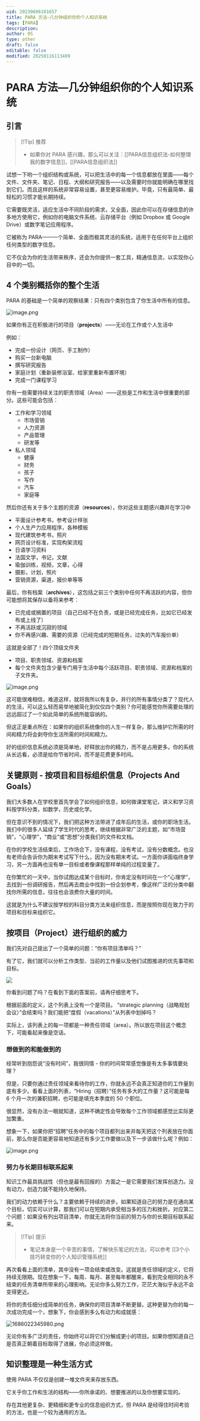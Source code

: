 ```yaml
---
uid: 20230606101657
title: PARA 方法—几分钟组织你的个人知识系统
tags: [PARA]
description: 
author: OS
type: other
draft: false
editable: false
modified: 20250116113409
---
```


# PARA 方法—几分钟组织你的个人知识系统

## 引言

> [!Tip] 推荐
> - 如果你对 PARA 感兴趣，那么可以关注：[[PARA信息组织法-如何整理我的数字信息]]，[[PARA信息组织法]]

试想一下哟一个组织结构或系统，可以把生活中的每一个信息都放在里面——每个文件、文件夹、笔记、日程、大纲和研究报告——以及需要时你就能明确在哪里找到它们。而且这样的系统非常容易设置，甚至更容易维护。毕竟，只有最简单、最轻松的习惯才能长期持续。

它需要既灵活，适应生活中不同阶段的需求，又全面，因此你可以在存储信息的许多地方使用它，例如你的电脑文件系统、云存储平台（例如 Dropbox 或 Google Drive）或数字笔记应用程序。

它被称为 PARA——一个简单、全面而极其灵活的系统，适用于在任何平台上组织任何类型的数字信息。

它不仅会为你的生活带来秩序，还会为你提供一套工具，精通信息流，以实现你心目中的一切。

## 4 个类别概括你的整个生活

PARA 的基础是一个简单的观察结果：只有四个类别包含了你生活中所有的信息。

![image.png](https://cdn.pkmer.cn/images/20230606102648.png!pkmer)

如果你有正在积极进行的项目（**projects**）——无论在工作或个人生活中

例如：

- 完成一份设计（网页、手工制作）
- 购买一台新电脑
- 撰写研究报告
- 家庭计划（重新装修浴室、给家里重新布置环境）
- 完成一门课程学习

你有一些需要持续关注的职责领域（Area）——这些是工作和生活中很重要的部分。这些可能会包括：

- 工作和学习领域
	- 市场营销
	- 人力资源
	- 产品管理
	- 研发等
- 私人领域
	- 健康
	- 财务
	- 孩子
	- 写作
	- 汽车
	- 家庭等

然后你还有关于多个主题的资源（**resources**），你对这些主题感兴趣并在学习中

- 平面设计参考书，参考设计样张
- 个人生产力应用程序，各种模板
- 现代建筑参考书，照片
- 网页设计标准，实现构架流程
- 日语学习资料
- 法国文学，书记，文献
- 瑜伽训练，视频，文章，心得
- 摄影，计划，照片
- 营销资源，渠道，报价单等等

最后，你有档案（**archives**），这包括之前三个类别中任何不再活跃的内容，但你可能想将其保存以备将来参考：

- 已完成或搁置的项目（自己已经不在负责，或是已经完成任务，比如它已经发布或上线了）
- 不再活跃或沉寂的领域
- 你不再感兴趣、需要的资源（已经完成的短期任务，过失的汽车报价单）

这就是全部了！四个顶级文件夹

- 项目、职责领域、资源和档案
- 每个文件夹包含少量专门用于生活中每个活跃项目、职责领域、资源和档案的子文件夹。

![image.png](https://cdn.pkmer.cn/images/20230606105846.png!pkmer)

这可能很难相信，难道这样，就将我所以有复杂，并行的所有事情分类了？现代人的生活，可以这么轻而易举地被简化到仅仅四个类别？你可能感觉你所需要处理的远远超过了一个如此简单的系统所能容纳的。

但这正是重点所在：如果你的组织系统像你的人生一样复杂，那么维护它所需的时间和精力将会剥夺你生活所需的时间和精力。

好的组织信息系统必须是简单地，好释放出你的精力，而不是占用更多。你的系统从长远看，必须是给你节省时间，而不是花费更多时间。

## 关键原则 - 按项目和目标组织信息（Projects And Goals）

我们大多数人在学校里首先学会了如何组织信息，如何做课堂笔记，讲义和学习资料按学科分类，如数学，历史或化学。

但在意识不到的情况下，我们把这种方法带进了成年后的生活，或你的职场生活。我们中的很多人延续了学生时代的思考，继续根据非常广泛的主题，如“市场营销”，“心理学”，“商业”或“思想”分类我们的文件和文档。

在你的学校生活结束后，工作场合下，没有课程，没有考试，没有分数概念。也没有老师会告诉你为期末考试写下什么，因为没有期末考试。一方面你讲面临终身学习，另一方面再也没有单一目标或者像课程那样单纯的过程变量了。

在你繁忙的一天中，当你试图达成某个目标时，你肯定没有时间在一个“心理学”，去找到一份调研报告，然后再去商业中找到一份企划参考，像这样广泛的分类中翻找你所需的信息，往往也会浪费你大量的时间。

这就是为什么不建议按学校的科目分类方法来组织信息，而是按照你现在致力于的项目和目标来组织它。

## 按项目（Project）进行组织的威力

我们先对自己提出了一个简单的问题：“你有项目清单吗？”

有了它，我们就可以分析工作类型、当前的工作量以及他们试图推进的优先事项和目标。

![](https://cdn.pkmer.cn/images/20230606112522.png!pkmer)

你看到问题了吗？在看到下面的答案前，请再仔细思考下。

根据前面的定义，这个列表上没有一个是项目。 “strategic planning（战略规划会议）”会结束吗？我们能把“度假（vacations）”从列表中划掉吗？

实际上，该列表上的每一项都是一种责任领域（area）。所以放在项目这个概念下，可能看起来像是空话。

### 想做到的和能做到的

经常听到抱怨说“没有时间”，我很同情 - 你的时间常常感觉像是有太多事情要处理？

但是，只要你通过责任领域来看待你的工作，你就永远不会真正知道你的工作量到底有多少。看看上面的列表，“Hiring（招聘）”任务有多大的工作量？这可能是每 6 个月一次的兼职招聘，也可能是填充本季度的 50 个职位。

很显然，没有办法一眼就知道，这种不确定性会导致每个工作领域都感觉比实际更加繁重。

想象一下，如果你把“招聘”任务中的每个项目都列出来并每天把这个列表放在你面前，那么你是否能更容易地知道还有多少工作要做以及下一步该做什么呢？例如：

![image.png](https://cdn.pkmer.cn/images/20230606112940.png!pkmer)

### 努力与长期目标联系起来

知识工作最具挑战性（但也是最有回报的）方面之一是它需要我们发挥创造力。没有动力，创造力就不能持久地保持。

我们的动力依赖于什么？主要依赖于持续的进步。如果知道自己的努力是在通向某个目标，切实可以计算，那我们可以在短期内承受相当多的压力和挫折。对应第二个问题：如果没有列出项目清单，你就无法将你当前的努力与你的长期目标联系起来。

> [!Tip] 提示
> - 笔记本身是一个辛苦的事情，了解快乐笔记的方法，可以参考 [[3个小技巧转变你的个人知识管理系统]]

再次看看上面的清单，其中没有一项会结束或改变。这就是责任领域的定义，它将持续无限期。现在想象一下，每周、每月、甚至每年都醒来，看到完全相同的永不结束的任务清单所带来的心理影响。无论你多么努力工作，茫茫大海似乎永远不会变得更近。

将你的责任细分成简单的任务，确保你的项目清单不断更替。这种更替为你的每一次成功完成一个，想象下，你会感到多么有动力和成就感：

![1686022345980.png](https://cdn.pkmer.cn/images/1686022345980.png!pkmer)

无论你有多广泛的责任，你始终可以将它们分解成更小的项目。如果你想知道自己是否真正朝着目标取得了进展，你必须这样做。

## 知识整理是一种生活方式

使用 PARA 不仅仅是创建一堆文件夹来存放东西。

它关乎你工作和生活的结构——你所承诺的、想要推进的以及你想要实现的。

存在其他更复杂、更精细和更专业的信息组织方式，但 PARA 是经得住时间考验的方法，也是一个较为通用的方法。